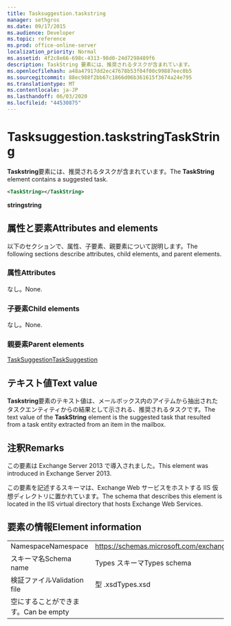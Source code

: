 ```yaml
---
title: Tasksuggestion.taskstring
manager: sethgros
ms.date: 09/17/2015
ms.audience: Developer
ms.topic: reference
ms.prod: office-online-server
localization_priority: Normal
ms.assetid: 4f2c8e66-698c-4313-98d0-24d7298489f6
description: TaskString 要素には、推奨されるタスクが含まれています。
ms.openlocfilehash: a48a47917dd2ec47678b53f04f00c99887eec0b5
ms.sourcegitcommit: 88ec988f2bb67c1866d06b361615f3674a24e795
ms.translationtype: MT
ms.contentlocale: ja-JP
ms.lasthandoff: 06/03/2020
ms.locfileid: "44530875"
---
```

# <a name="taskstring"></a><span data-ttu-id="6f13e-103">Tasksuggestion.taskstring</span><span class="sxs-lookup"><span data-stu-id="6f13e-103">TaskString</span></span>

<span data-ttu-id="6f13e-104">**Taskstring**要素には、推奨されるタスクが含まれています。</span><span class="sxs-lookup"><span data-stu-id="6f13e-104">The **TaskString** element contains a suggested task.</span></span> 
  
```XML
<TaskString></TaskString>
```

<span data-ttu-id="6f13e-105">**string**</span><span class="sxs-lookup"><span data-stu-id="6f13e-105">**string**</span></span>

## <a name="attributes-and-elements"></a><span data-ttu-id="6f13e-106">属性と要素</span><span class="sxs-lookup"><span data-stu-id="6f13e-106">Attributes and elements</span></span>

<span data-ttu-id="6f13e-107">以下のセクションで、属性、子要素、親要素について説明します。</span><span class="sxs-lookup"><span data-stu-id="6f13e-107">The following sections describe attributes, child elements, and parent elements.</span></span>
  
### <a name="attributes"></a><span data-ttu-id="6f13e-108">属性</span><span class="sxs-lookup"><span data-stu-id="6f13e-108">Attributes</span></span>

<span data-ttu-id="6f13e-109">なし。</span><span class="sxs-lookup"><span data-stu-id="6f13e-109">None.</span></span>
  
### <a name="child-elements"></a><span data-ttu-id="6f13e-110">子要素</span><span class="sxs-lookup"><span data-stu-id="6f13e-110">Child elements</span></span>

<span data-ttu-id="6f13e-111">なし。</span><span class="sxs-lookup"><span data-stu-id="6f13e-111">None.</span></span>
  
### <a name="parent-elements"></a><span data-ttu-id="6f13e-112">親要素</span><span class="sxs-lookup"><span data-stu-id="6f13e-112">Parent elements</span></span>

[<span data-ttu-id="6f13e-113">TaskSuggestion</span><span class="sxs-lookup"><span data-stu-id="6f13e-113">TaskSuggestion</span></span>](tasksuggestion.md)
  
## <a name="text-value"></a><span data-ttu-id="6f13e-114">テキスト値</span><span class="sxs-lookup"><span data-stu-id="6f13e-114">Text value</span></span>

<span data-ttu-id="6f13e-115">**Taskstring**要素のテキスト値は、メールボックス内のアイテムから抽出されたタスクエンティティからの結果として示される、推奨されるタスクです。</span><span class="sxs-lookup"><span data-stu-id="6f13e-115">The text value of the **TaskString** element is the suggested task that resulted from a task entity extracted from an item in the mailbox.</span></span> 
  
## <a name="remarks"></a><span data-ttu-id="6f13e-116">注釈</span><span class="sxs-lookup"><span data-stu-id="6f13e-116">Remarks</span></span>

<span data-ttu-id="6f13e-117">この要素は Exchange Server 2013 で導入されました。</span><span class="sxs-lookup"><span data-stu-id="6f13e-117">This element was introduced in Exchange Server 2013.</span></span>
  
<span data-ttu-id="6f13e-118">この要素を記述するスキーマは、Exchange Web サービスをホストする IIS 仮想ディレクトリに置かれています。</span><span class="sxs-lookup"><span data-stu-id="6f13e-118">The schema that describes this element is located in the IIS virtual directory that hosts Exchange Web Services.</span></span>
  
## <a name="element-information"></a><span data-ttu-id="6f13e-119">要素の情報</span><span class="sxs-lookup"><span data-stu-id="6f13e-119">Element information</span></span>

|||
|:-----|:-----|
|<span data-ttu-id="6f13e-120">Namespace</span><span class="sxs-lookup"><span data-stu-id="6f13e-120">Namespace</span></span>  <br/> |https://schemas.microsoft.com/exchange/services/2006/types  <br/> |
|<span data-ttu-id="6f13e-121">スキーマ名</span><span class="sxs-lookup"><span data-stu-id="6f13e-121">Schema name</span></span>  <br/> |<span data-ttu-id="6f13e-122">Types スキーマ</span><span class="sxs-lookup"><span data-stu-id="6f13e-122">Types schema</span></span>  <br/> |
|<span data-ttu-id="6f13e-123">検証ファイル</span><span class="sxs-lookup"><span data-stu-id="6f13e-123">Validation file</span></span>  <br/> |<span data-ttu-id="6f13e-124">型 .xsd</span><span class="sxs-lookup"><span data-stu-id="6f13e-124">Types.xsd</span></span>  <br/> |
|<span data-ttu-id="6f13e-125">空にすることができます。</span><span class="sxs-lookup"><span data-stu-id="6f13e-125">Can be empty</span></span>  <br/> ||
   

